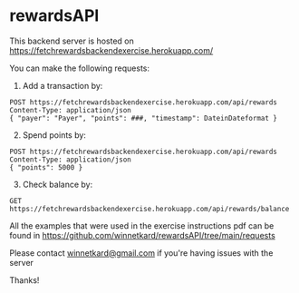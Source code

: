 # rewardsAPI


This backend server is hosted on https://fetchrewardsbackendexercise.herokuapp.com/

You can make the following requests:

  1. Add a transaction by:
  
    POST https://fetchrewardsbackendexercise.herokuapp.com/api/rewards
    Content-Type: application/json
    { "payer": "Payer", "points": ###, "timestamp": DateinDateformat }
   
  2. Spend points by:
  
    POST https://fetchrewardsbackendexercise.herokuapp.com/api/rewards
    Content-Type: application/json
    { "points": 5000 }
    
  3. Check balance by:
  
    GET https://fetchrewardsbackendexercise.herokuapp.com/api/rewards/balance
    
All the examples that were used in the exercise instructions pdf can be found in https://github.com/winnetkard/rewardsAPI/tree/main/requests

Please contact winnetkard@gmail.com if you're having issues with the server

Thanks!
